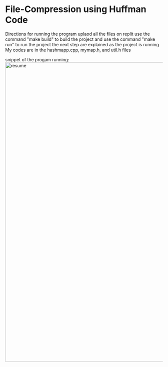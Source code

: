 # File-Compression using Huffman Code
Directions for running the program
uplaod all the files on replit
use the command "make build" to build the project and 
use the command "make run" to run the project the next step are explained as the project is running
My codes are in the hashmapp.cpp, mymap.h, and util.h files

snippet of the progam running: <img width="953" alt="resume" src="https://user-images.githubusercontent.com/91904744/187837065-5e8ecb40-a82e-4de9-a735-a13040ea3c50.png">
